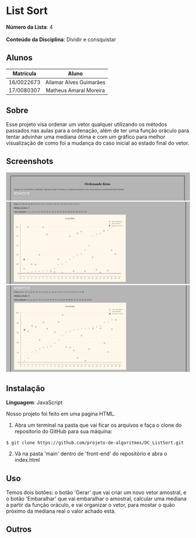 # List Sort

**Número da Lista**: 4<br>  
**Conteúdo da Disciplina**: Dividir e consquistar<br>

## Alunos

**Matrícula** | **Aluno** 
:-----------: | :---------:
16/0022673    | Ailamar Alves Guimarães
17/0080307    | Matheus Amaral Moreira

## Sobre 
Esse projeto visa ordenar um vetor qualquer utilizando os métodos passados nas aulas para a ordenação, além de ter uma função oráculo para tentar advinhar uma mediana ótima e com um gráfico para melhor visualização de como foi a mudança do caso inicial ao estado final do vetor.

## Screenshots
![](./assets/print1.PNG)
![](./assets/print2.PNG)
![](./assets/print3.PNG)


## Instalação 
**Linguagem**: JavaScript <br>

Nosso projeto foi feito em uma pagina HTML.

1. Abra um terminal na pasta que vai ficar os arquivos e faça o clone do repositorio do GitHub para sua máquina:
```
$ git clone https://github.com/projeto-de-algoritmos/DC_ListSort.git
```

2. Vá na pasta 'main' dentro de 'front-end' do repositório e abra o index.html

## Uso 
Temos dois botões: o botão 'Gerar' que vai criar um novo vetor amostral, e o botão 'Embaralhar' que vai embaralhar o amostral, calcular uma mediana a partir da função oráculo, e vai organizar o vetor, para mostar o quão próximo da mediana real o valor achado está.

## Outros 
